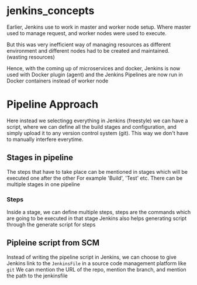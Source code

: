 # jenkins_concepts

Earlier, Jenkins use to work in master and worker node setup. 
Where master used to manage request, and worker nodes were used to execute.

But this was very inefficient way of managing resources as different environment and 
different nodes had to be created and maintained. (wasting resources)

Hence, with the coming up of microservices and docker, Jenkins is now used with Docker
plugin (agent) and the Jenkins Pipelines are now run in Docker containers instead of worker node

# Pipeline Approach

Here instead we selectingg everything in Jenkins (freestyle) we can have a script, where we can define all the build stages and configuration, and simply upload it to any version control system (git). This way we don't have to manually interfere everytime. 

## Stages in pipeline

The steps that have to take place can be mentioned in stages which will be executed one after the other
For example 'Build', 'Test' etc. There can be multiple stages in one pipeline

### Steps 

Inside a stage, we can define multiple steps, steps are the commands which are going to be 
executed in that stage
Jenkins also helps generating script through the generate script for steps 

## Pipleine script from SCM

Instead of writing the pipeline script in Jenkins, we can choose to give Jenkins link to the `JenkinsFile` in a source code management platform like `git` 
We can mention the URL of the repo, mention the branch, and mention the path to the jenkinsfile
